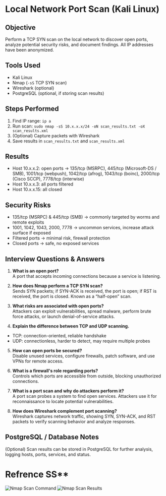 # Local Network Port Scan (Kali Linux)

## Objective
Perform a TCP SYN scan on the local network to discover open ports, analyze potential security risks, and document findings. All IP addresses have been anonymized.

## Tools Used
- Kali Linux  
- Nmap (`-sS` TCP SYN scan)  
- Wireshark (optional)  
- PostgreSQL (optional, if storing scan results)

## Steps Performed
1. Find IP range: `ip a`  
2. Run scan: `sudo nmap -sS 10.x.x.x/24 -oN scan_results.txt -oX scan_results.xml`  
3. (Optional) Capture packets with Wireshark  
4. Save results in `scan_results.txt` and `scan_results.xml`  

## Results
- Host 10.x.x.2: open ports → 135/tcp (MSRPC), 445/tcp (Microsoft-DS / SMB), 1001/tcp (webpush), 1042/tcp (afrog), 1043/tcp (boinc), 2000/tcp (Cisco SCCP), 7778/tcp (interwise)  
- Host 10.x.x.3: all ports filtered  
- Host 10.x.x.15: all closed  

## Security Risks
- 135/tcp (MSRPC) & 445/tcp (SMB) → commonly targeted by worms and remote exploits  
- 1001, 1042, 1043, 2000, 7778 → uncommon services, increase attack surface if exposed  
- Filtered ports → minimal risk, firewall protection  
- Closed ports → safe, no exposed services

## Interview Questions & Answers
1. **What is an open port?**  
A port that accepts incoming connections because a service is listening.  

2. **How does Nmap perform a TCP SYN scan?**  
Sends SYN packets; if SYN-ACK is received, the port is open; if RST is received, the port is closed. Known as a “half-open” scan.  

3. **What risks are associated with open ports?**  
Attackers can exploit vulnerabilities, spread malware, perform brute force attacks, or launch denial-of-service attacks.  

4. **Explain the difference between TCP and UDP scanning.**  
- TCP: connection-oriented, reliable handshake  
- UDP: connectionless, harder to detect, may require multiple probes  

5. **How can open ports be secured?**  
Disable unused services, configure firewalls, patch software, and use VPNs for remote access.  

6. **What is a firewall's role regarding ports?**  
Controls which ports are accessible from outside, blocking unauthorized connections.  

7. **What is a port scan and why do attackers perform it?**  
A port scan probes a system to find open services. Attackers use it for reconnaissance to locate potential vulnerabilities.  

8. **How does Wireshark complement port scanning?**  
Wireshark captures network traffic, showing SYN, SYN-ACK, and RST packets to verify scanning behavior and analyze responses.

## PostgreSQL / Database Notes
(Optional) Scan results can be stored in PostgreSQL for further analysis, logging hosts, ports, services, and status.

# Refrence SS**
![Nmap Scan Command](your_nmap_command.png)
![Nmap Scan Results](your_nmap_results.png)
